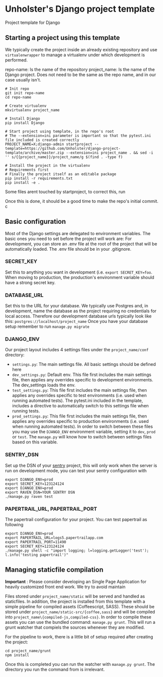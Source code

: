 # Unholster's Django project template
Project template for Django

## Starting a project using this template
We typically create the project inside an already existing repository and use `virtualenwrapper` to manage a virtualenv under which development is performed.

repo-name: Is the name of the repository
project_name: Is the name of the Django project. Does not need to be the same as the repo name, and in our case usually isn't.

```
# Init repo
git init repo-name
cd repo-name

# Create virtualenv
mkvirtualenv project_name

# Install Django
pip install Django

# Start project using template, in the repo's root
# The --extension=ini parameter is important so that the pytest.ini file included is created correctly
PROJECT_NAME=X;django-admin startproject --template=https://github.com/Unholster/django-project-template/archive/master.zip --extension=ini project_name . && sed -i '' s/{{project_name}}/project_name/g $(find . -type f)

# Install the project in the virtualenv
# Requirements first
# Finally the project itself as an editable package
pip install -r requirements.txt
pip install -e .
```
Some files arent touched by startproject, to correct this, run




Once this is done, it should be a good time to make the repo's initial commit.
c
## Basic configuration
Most of the Django settings are delegated to environment variables. The basic ones you need to set before the project will work are:
For development, you can store an .env file at the root of the project that will be automatically loaded. The .env file should be in your .gitignore.

### SECRET_KEY
Set this to anything you want in development (i.e. `export SECRET_KEY=foo`. When moving to production, the production's environment variable should have a strong secret key.

### DATABASE_URL
Set this to the URL for your database. We typically use Postgres and, in development, name the database as the project requiring no credentials for local access. Therefore our development database urls typically look like this: `postgres://localhost/project_name`
Once you have your database setup remember to run `manage.py migrate`

### DJANGO_ENV
Our project layout includes 4 settings files under the `project_name/conf` directory:
* `settings.py`: The main settings file. All basic settings should be defined here
* `dev_settings.py`: Default env. This file first includes the main settings file, then applies any overrides specific to development environments. The dev_settings loads the env.
* `test_settings.py`: This file first includes the main settings file, then applies any overrides specific to test environments (i.e. used when running automated tests). The pytest.ini included in the template, includes a directive to automatically switch to this settings file when running tests.
* `prod_settings.py`: This file first includes the main settings file, then applies any overrides specific to production environments (i.e. used when running automated tests).
In order to switch between these files you may use the `DJANGO_ENV` environment variable, setting it to `dev`, `prod` or `test`. The `manage.py` will know how to switch between settings files based on this variable.

### SENTRY_DSN
Set up the DSN of your [sentry](sentry.io) project, this will only work when the server is run on development mode, you can test your sentry configuration with
```
export DJANGO_ENV=prod
export SECRET_KEY=123124124
export DJANGO_ENV=prod
export RAVEN_DSN=YOUR SENTRY DSN
./manage.py raven test
```


### PAPERTRAIL_URL, PAPERTRAIL_PORT
The papertrail configuration for your project.
You can test papertrail as following
```
export DJANGO_ENV=prod
export PAPERTRAIL_URL=logs5.papertrailapp.com
export PAPERTRAIL_PORT=11490
export SECRET_KEY=123124124
./manage.py shell -c "import logging; l=logging.getLogger('test'); l.info('testing papertrail')"
```


## Managing staticfile compilation
**Important** : Please consider developing an Single Page Application for
heavily customized front end work. We try to avoid maintain

Files stored under `project_name/static` will be served and handled as staticfiles.
In addition, the project is installed from this template with a simple pipeline for compiled assets (Coffeescript, SASS).
These should be stored under `project_name/static-src/{coffee,sass}` and will be compiled into `project_name\{compiled-js,compiled-css}`.
In order to compile these assets you can use the bundled command: `manage.py grunt`. This will run a grunt watcher that compiels the sources whenever they are modified.

For the pipeline to work, there is a little bit of setup required after creating the project:
```
cd project_name/grunt
npm install
```

Once this is completed you can run the watcher with `manage.py grunt`. The directory you run the command from is irrelevant.
